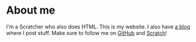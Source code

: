 # About me
I'm a Scratcher who also does HTML. This is my website. I also have [a blog](https://thecoder876.blogspot.com "Visit my blog") where I post stuff. Make sure to follow me on [GitHub](https://github.com/thecoder876 "Visit my GitHub profile to follow me") and [Scratch](https://scratch.mit.edu/users/thecoder876 "Visit my Scratch profile to follow me")!
